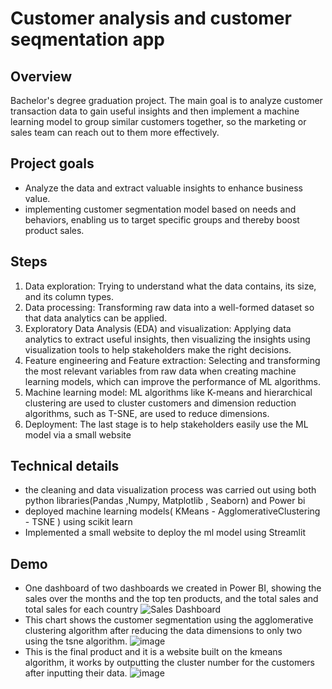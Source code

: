 
# Customer analysis and customer seqmentation app
## Overview
Bachelor's degree graduation project. The main goal is to analyze customer transaction data to gain useful insights and then implement a machine learning model to group similar customers together, so the marketing or sales team can reach out to them more effectively.
## Project goals
- Analyze the data and extract valuable insights to enhance business value.
- implementing customer segmentation model based on needs and behaviors, enabling us to target specific groups and thereby boost product sales.
## Steps
1. Data exploration: Trying to understand what the data contains, its size, and its column types.
2. Data processing: Transforming raw data into a well-formed dataset so that data analytics can be applied.
3. Exploratory Data Analysis (EDA) and visualization: Applying data analytics to extract useful insights, then visualizing the insights using visualization tools to help stakeholders make the right decisions.
4. Feature engineering and Feature extraction: Selecting and transforming the most relevant variables from raw data when creating machine learning models, which can improve the performance of ML algorithms.
5. Machine learning model: ML algorithms like K-means and hierarchical clustering are used to cluster customers and dimension reduction algorithms, such as T-SNE, are used to reduce dimensions.
6. Deployment: The last stage is to help stakeholders easily use the ML model via a small website 
## Technical details
- the cleaning and data visualization process was carried out using both python libraries(Pandas ,Numpy, Matplotlib , Seaborn) and Power bi
- deployed machine learning models( KMeans - AgglomerativeClustering - TSNE ) using scikit learn
- Implemented a small website to deploy the ml model using Streamlit
## Demo
- One dashboard of two dashboards we created in Power BI, showing the sales over the months and the top ten products, and the total sales and total sales for each country
 ![Sales Dashboard](https://user-images.githubusercontent.com/82019926/218533618-7e89d85b-2620-45da-bdab-eb1a6c86893a.png)
 - This chart shows the customer segmentation using the agglomerative clustering algorithm after reducing the data dimensions to only two using the tsne algorithm.
 ![image](https://user-images.githubusercontent.com/82019926/218545553-6ad0713e-1aee-4b34-8fe3-f713a088835e.png)
 - This is the final product and it is a website built on the kmeans algorithm, it works by outputting the cluster number for the customers after inputting their data.
 ![image](https://user-images.githubusercontent.com/82019926/218544009-bbf412aa-816f-452d-baf2-6bb336b54773.png)
 
 










 







